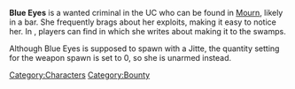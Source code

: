 **Blue Eyes** is a wanted criminal in the UC who can be found in
[Mourn](Mourn.md "wikilink"), likely in a bar. She frequently brags about
her exploits, making it easy to notice her. In [](The_Swamp.md), players can find [](Note_From_Blue_Eyes.md) in which she writes about making
it to the swamps.

Although Blue Eyes is supposed to spawn with a Jitte, the quantity
setting for the weapon spawn is set to 0, so she is unarmed instead.

[Category:Characters](Category:Characters "wikilink")
[Category:Bounty](Category:Bounty "wikilink")